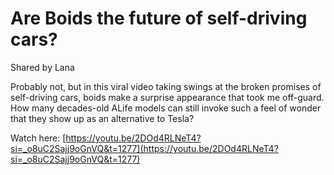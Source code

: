 # Are Boids the future of self-driving cars?

Shared by Lana

Probably not, but in this viral video taking swings at the broken promises of self-driving cars, boids make a surprise appearance that took me off-guard.
How many decades-old ALife models can still invoke such a feel of wonder that they show up as an alternative to Tesla?

Watch here: [https://youtu.be/2DOd4RLNeT4?si=_o8uC2Sajj9oGnVQ&t=1277](https://youtu.be/2DOd4RLNeT4?si=_o8uC2Sajj9oGnVQ&t=1277)
